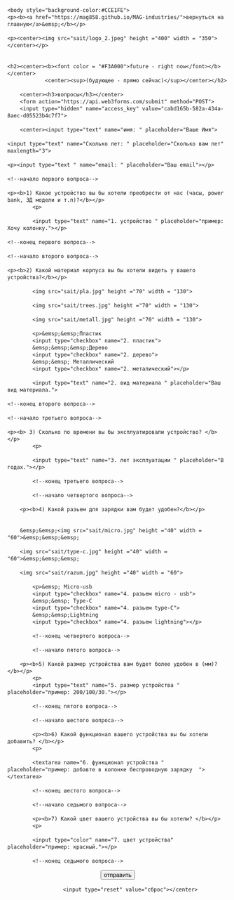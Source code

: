 
<html>
	<head>
	<title>MAG industries</title>
	<meta name="Glushnev Mikhail Alekseevich">
	<meta countent ="The site of the company MAG industries">
	<meta name="Keyboards" content="sait, MAG industries, interesting, tehnology, content, startup, 3d printer, arduino, code, knowledge, machine, auto, car, arduino, HTML, python, C++, sport">	
	</head>
	
    <body style="background-color:#CCE1FE">
    <p><b><a href="https://mag858.github.io/MAG-industries/">вернуться на главную</a>&emsp;</b></p>
    
    <p><center><img src="sait/logo_2.jpeg" height ="400" width = "350"></center></p>
    
    
    <h2><center><b><font color = "#F3A000">future - right now</font></b></center>
				<center><sup>(будующее - прямо сейчас)</sup></center></h2>
				
		<center><h3>вопросы</h3></center>
		<form action="https://api.web3forms.com/submit" method="POST">
		<input type="hidden" name="access_key" value="cabd165b-582a-434a-8aec-d05523b4c7f7">
		
		<center><input type="text" name="имя: " placeholder="Ваше Имя">
	
	<input type="text" name="Сколько лет: " placeholder="Сколько вам лет" maxlength="3">
	
	<p><input type="text " name="email: " placeholder="Ваш email"></p>
	
	<!--начало первого вопроса-->
	
	<p><b>1) Какое устройство вы бы хотели преобрести от нас (часы, power bank, 3Д модели и т.п)?</b></p>
			<p>
			
			<input type="text" name="1. устройство " placeholder="пример: Хочу колонку."></p>
    
    <!--конец первого вопроса-->
    
    <!--начало второго вопроса-->
    
    <p><b>2) Какой материал корпуса вы бы хотели видеть у вашего устройства?</b></p>
			
			<img src="sait/pla.jpg" height ="70" width = "130">
			
			<img src="sait/trees.jpg" height ="70" width = "130">			
			
			<img src="sait/metall.jpg" height ="70" width = "130">
			
			<p>&emsp;&emsp;Пластик 
			<input type="checkbox" name="2. пластик">
			&emsp;&emsp;&emsp;Дерево 
			<input type="checkbox" name="2. дерево">
			&emsp;&emsp; Металлический 
			<input type="checkbox" name="2. металический"></p>
            
			<input type="text" name="2. вид материала " placeholder="Ваш вид материала.">
    
    <!--конец второго вопроса-->
    
    <!--начало третьего вопроса-->
    
    <p><b> 3) Сколько по времени вы бы эксплуатировали устройство? </b></p>
			<p>
			 
			<input type="text" name="3. лет эксплуатации " placeholder="В годах."></p>
			
			<!--конец третьего вопроса-->
			
			<!--начало четвертого вопроса-->
			
		<p><b>4) Какой разьем для зарядки вам будет удобен?</b></p>
		
		
		&emsp;&emsp;<img src="sait/micro.jpg" height ="40" width = "60">&emsp;&emsp;&emsp;
		
		<img src="sait/type-c.jpg" height ="40" width = "60">&emsp;&emsp;&emsp;
		
		<img src="sait/razum.jpg" height ="40" width = "60">
		
			<p>&emsp; Micro-usb 
			<input type="checkbox" name="4. разьем micro - usb">
			&emsp;&emsp; Type-C 
			<input type="checkbox" name="4. разьем type-C">
			&emsp;&emsp;Lightning 
			<input type="checkbox" name="4. разьем lightning"></p>
			
			<!--конец четвертого вопроса-->
			
			<!--начало пятого вопроса-->
			
		<p><b>5) Какой размер устройства вам будет более удобен в (мм)?</b></p>
			<p>
			<input type="text" name="5. размер устройства " placeholder="пример: 200/100/30."></p>	
			
			<!--конец пятого вопроса-->
			
			<!--начало шестого вопроса-->
			
			<p><b>6) Какой функционал вашего устройства вы бы хотели добавить? </b></p>
			<p>
				
            <textarea name="6. функционал устройства " placeholder="пример: добавте в колонке беспроводную зарядку  "></textarea>
            
            <!--конец шестого вопроса-->
            
            <!--начало седьмого вопроса-->
            
            <p><b>7) Какой цвет вашего устройства вы бы хотели? </b></p>
			<p>
				
            <input type="color" name="7. цвет устройства" placeholder="пример: красный."></p>	
            
            <!--конец седьмого вопроса-->
    
  <center><input type="submit" value="отправить" class="btn" name="send">
			
			<input type="reset" value="сброс"></center>
			
